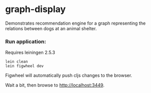 # graph-display

Demonstrates recommendation engine for a graph representing the relations
between dogs at an animal shelter.

### Run application:
Requires leiningen 2.5.3

```
lein clean
lein figwheel dev
```

Figwheel will automatically push cljs changes to the browser.

Wait a bit, then browse to [http://localhost:3449](http://localhost:3449).
